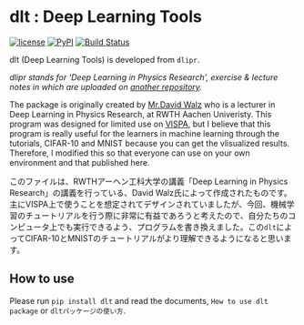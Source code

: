 # dlt : Deep Learning Tools

[![license](https://img.shields.io/github/license/mashape/apistatus.svg)](https://github.com/hiroyuki827/deep_learning_tools/blob/master/LICENSE.md)
[![PyPI](https://img.shields.io/pypi/v/dlt.svg)](http://pypi.python.org/pypi/dlt/0.1.1)
[![Build Status](https://travis-ci.org/hiroyuki827/deep_learning_tools.svg?branch=master)](https://travis-ci.org/hiroyuki827/deep_learning_tools)

dlt (Deep Learning Tools) is developed from `dlipr`.

*dlipr stands for 'Deep Learning in Physics Research', exercise & lecture notes in which are uploaded on [another repository](https://github.com/hiroyuki827/deep_learning_in_physics_research_SS17).*

The package is originally created by [Mr.David Walz](https://github.com/DavidWalz/dlipr) who is a lecturer in Deep Learning in Physics Research, at RWTH Aachen Univeristy. This program was designed for limited use on [VISPA](https://vispa.physik.rwth-aachen.de/), but I believe that this program is really useful for the learners in machine learning through the tutorials, CIFAR-10 and MNIST because you can get the vlisualized results. Therefore, I modified this so that everyone can use on your own environment and that published here.

このファイルは、RWTHアーヘン工科大学の講義「Deep Learning in Physics Research」の講義を行っている、David Walz氏によって作成されたものです。主にVISPA上で使うことを想定されてデザインされていましたが、今回、機械学習のチュートリアルを行う際に非常に有益であろうと考えたので、自分たちのコンピュータ上でも実行できるよう、プログラムを書き換えました。この`dlt`によってCIFAR-10とMNISTのチュートリアルがより理解できるようになると思います。

## How to use
Please run `pip install dlt` and read the documents, `How to use dlt package` or `dltパッケージの使い方`.